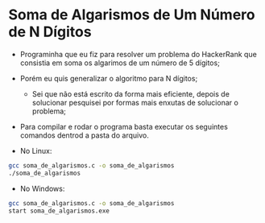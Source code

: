 # Soma de Algarismos de Um Número de N Dígitos

- Programinha que eu fiz para resolver um problema do HackerRank que consistia em soma os algarimos de um número de 5 dígitos;
- Porém eu quis generalizar o algoritmo para N dígitos;
  - Sei que não está escrito da forma mais eficiente, depois de solucionar pesquisei por formas mais enxutas de solucionar o problema;

- Para compilar e rodar o programa basta executar os seguintes comandos dentrod a pasta do arquivo.

- No Linux:
```sh
gcc soma_de_algarismos.c -o soma_de_algarismos
./soma_de_algarismos
```

- No Windows:
```sh
gcc soma_de_algarismos.c -o soma_de_algarismos
start soma_de_algarismos.exe
```
